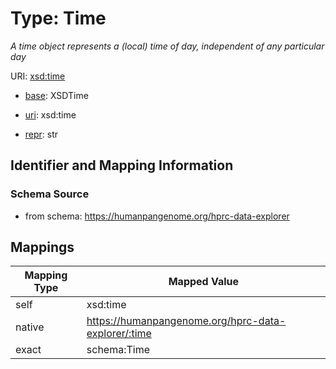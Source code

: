 # Type: Time




_A time object represents a (local) time of day, independent of any particular day_



URI: [xsd:time](http://www.w3.org/2001/XMLSchema#time)

* [base](https://w3id.org/linkml/base): XSDTime

* [uri](https://w3id.org/linkml/uri): xsd:time

* [repr](https://w3id.org/linkml/repr): str








## Identifier and Mapping Information







### Schema Source


* from schema: https://humanpangenome.org/hprc-data-explorer




## Mappings

| Mapping Type | Mapped Value |
| ---  | ---  |
| self | xsd:time |
| native | https://humanpangenome.org/hprc-data-explorer/:time |
| exact | schema:Time |



